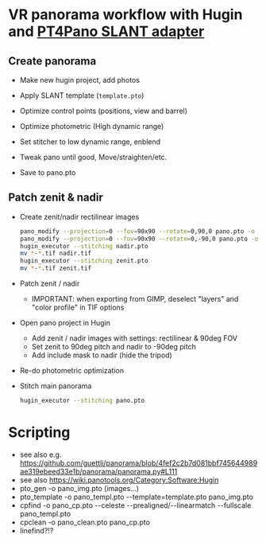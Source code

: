 # VR panorama workflow with Hugin and [PT4Pano SLANT adapter](https://pt4pano.com/products/slant-nodalpunktadapter)

## Create panorama

* Make new hugin project, add photos

* Apply SLANT template (`template.pto`)

* Optimize control points (positions, view and barrel)

* Optimize photometric (High dynamic range)

* Set stitcher to low dynamic range, enblend

* Tweak pano until good, Move/straighten/etc.

* Save to pano.pto

## Patch zenit & nadir

* Create zenit/nadir rectilinear images

  ```bash
  pano_modify --projection=0 --fov=90x90 --rotate=0,90,0 pano.pto -o nadir.pto
  pano_modify --projection=0 --fov=90x90 --rotate=0,-90,0 pano.pto -o zenit.pto
  hugin_executor --stitching nadir.pto
  mv *-*.tif nadir.tif
  hugin_executor --stitching zenit.pto
  mv *-*.tif zenit.tif
  ```

* Patch zenit / nadir
  * IMPORTANT: when exporting from GIMP, deselect "layers" and "color profile" in TIF options
  
* Open pano project in Hugin
  * Add zenit / nadir images with settings: rectilinear & 90deg FOV
  * Set zenit to 90deg pitch and nadir to -90deg pitch
  * Add include mask to nadir (hide the tripod)

* Re-do photometric optimization

* Stitch main panorama

  ```bash
  hugin_executor --stitching pano.pto
  ```

# Scripting

* see also e.g. https://github.com/guettli/panorama/blob/4fef2c2b7d081bbf745644989ae319ebeed33e1b/panorama/panorama.py#L111
* see also https://wiki.panotools.org/Category:Software:Hugin
* pto_gen -o pano_img.pto (images...)
* pto_template -o pano_templ.pto --template=template.pto pano_img.pto
* cpfind -o pano_cp.pto --celeste --prealigned/--linearmatch --fullscale pano_templ.pto
* cpclean -o pano_clean.pto pano_cp.pto
* linefind?!?
  
